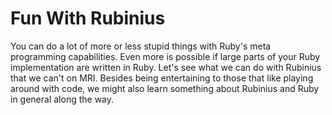 # Fun With Rubinius

You can do a lot of more or less stupid things with Ruby's meta programming capabilities. Even more is possible if large parts of your Ruby implementation are written in Ruby. Let's see what we can do with Rubinius that we can't on MRI. Besides being entertaining to those that like playing around with code, we might also learn something about Rubinius and Ruby in general along the way.